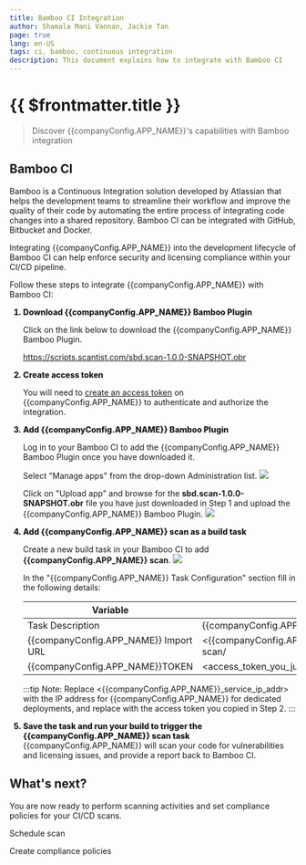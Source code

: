 ```yaml
---
title: Bamboo CI Integration
author: Shamala Mani Vannan, Jackie Tan
page: true
lang: en-US
tags: ci, bamboo, continuous integration
description: This document explains how to integrate with Bamboo CI
---
```


<script setup>
import { companyConfig } from '../../../config/companyConfig.js'
</script>
<style scoped>
    ol>li {
        font-weight: 800;
    }
</style>

<ClientOnly>

# {{ $frontmatter.title }}

> Discover {{companyConfig.APP_NAME}}'s capabilities with Bamboo integration

## Bamboo CI

Bamboo is a Continuous Integration solution developed by Atlassian that helps the development teams to streamline their workflow and improve the quality of their code by automating the entire process of integrating code changes into a shared repository. Bamboo CI can be integrated with GitHub, Bitbucket and Docker.

Integrating {{companyConfig.APP_NAME}} into the development lifecycle of Bamboo CI can help enforce security and licensing compliance within your CI/CD pipeline.

Follow these steps to integrate {{companyConfig.APP_NAME}} with Bamboo CI:

<ol>
<li>Download {{companyConfig.APP_NAME}} Bamboo Plugin</li>

Click on the link below to download the {{companyConfig.APP_NAME}} Bamboo Plugin.

<a href="https://scripts.scantist.com/sbd.scan-1.0.0-SNAPSHOT.obr">https://scripts.scantist.com/sbd.scan-1.0.0-SNAPSHOT.obr</a>

<li>Create access token</li>

You will need to <a href="../Settings/Access-Tokens">create an access token</a> on {{companyConfig.APP_NAME}} to authenticate and authorize the integration.

<li>Add {{companyConfig.APP_NAME}} Bamboo Plugin</li>

Log in to your Bamboo CI to add the {{companyConfig.APP_NAME}} Bamboo Plugin once you have downloaded it.

Select "Manage apps" from the drop-down Administration list.
<img src="/images/Build-based-Scan-CICD-Pipeline/bamboo/step3.1.png"/>

Click on "Upload app" and browse for the <b>sbd.scan-1.0.0-SNAPSHOT.obr</b> file you have just downloaded in Step 1 and upload the {{companyConfig.APP_NAME}} Bamboo Plugin.
<img src="/images/Build-based-Scan-CICD-Pipeline/bamboo/step3.2.png"/>

<li>Add {{companyConfig.APP_NAME}} scan as a build task</li>

Create a new build task in your Bamboo CI to add <b>{{companyConfig.APP_NAME}} scan</b>.
<img src="/images/Build-based-Scan-CICD-Pipeline/bamboo/step4.1.png"/>

In the "{{companyConfig.APP_NAME}} Task Configuration" section fill in the following details:

<table>
    <thead>
        <th>Variable</th>
        <th>Value</th>
    </thead>
    <tbody>
        <tr>
            <td>Task Description</td>
            <td>{{companyConfig.APP_NAME}} CI Scan</td>
        </tr>
        <tr>
            <td>{{companyConfig.APP_NAME}} Import URL</td>
            <td>&lt;{{companyConfig.APP_NAME}}_service_ip_addr&gt;/ci-scan/</td>
        </tr>
        <tr>
            <td>{{companyConfig.APP_NAME}}TOKEN</td>
            <td>&lt;access_token_you_just_copied&gt;/ci-scan/</td>
        </tr>
    </tbody>
</table>

:::tip Note: Replace <{{companyConfig.APP_NAME}}\_service_ip_addr> with the IP address for {{companyConfig.APP_NAME}} for dedicated deployments, and replace with the access token you copied in Step 2.
:::

<li>Save the task and run your build to trigger the {{companyConfig.APP_NAME}} scan task</li>
{{companyConfig.APP_NAME}} will scan your code for vulnerabilities and licensing issues, and provide a report back to Bamboo CI.

</ol>

## What's next?

You are now ready to perform scanning activities and set compliance policies for your CI/CD scans.

Schedule scan

Create compliance policies

</ClientOnly>

